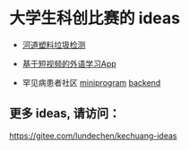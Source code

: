 # 大学生科创比赛的 ideas


- [河道塑料垃圾检测](https://github.com/m2dsupsdlclass/project-surfrider)

- [基于短视频的外语学习App](https://www.getbreeze.me/) 

- 罕见病患者社区 [miniprogram](https://github.com/zhangqi444/gugu-myopic-patients-community-wechat-miniprogram) [backend](https://github.com/zhangqi444/gugu-myopic-patients-community-backend)

## 更多 ideas, 请访问：

https://gitee.com/lundechen/kechuang-ideas
